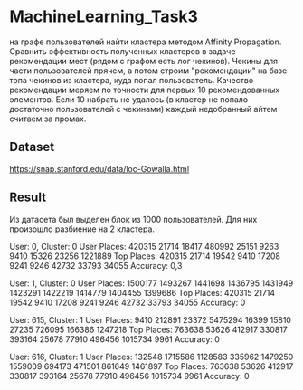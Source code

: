 # MachineLearning_Task3
на графе пользователей найти кластера методом Affinity Propagation. Сравнить эффективность полученных кластеров в задаче рекомендации мест (рядом с графом есть лог чекинов). Чекины для части пользователей прячем, а потом строим "рекомендации" на базе топа чекинов из кластера, куда попал пользователь. Качество рекомендации меряем по точности для первых 10 рекомендованных элементов. Если 10 набрать не удалось (в кластер не попало достаточно пользователей с чекинами) каждый недобранный айтем считаем за промах.

## Dataset

https://snap.stanford.edu/data/loc-Gowalla.html  

## Result

Из датасета был выделен блок из 1000 пользователей. Для них произошло разбиение на 2 кластера.

User: 0, Cluster: 0
User Places: 420315 21714 18417 480992 25151 9263 9410 15326 23256 1221889
Top Places: 420315 21714 19542 9410 17208 9241 9246 42732 33793 34055
Accuracy: 0,3

User: 1, Cluster: 0
User Places: 1500177 1493267 1441698 1436795 1431949 1423291 1422219 1414779 1404455 1399686
Top Places: 420315 21714 19542 9410 17208 9241 9246 42732 33793 34055
Accuracy: 0

User: 615, Cluster: 1
User Places: 9410 212891 23372 5475294 16399 15810 27235 726095 166386 1247218
Top Places: 763638 53626 412917 330817 393164 25678 77910 496456 1015734 9961
Accuracy: 0

User: 616, Cluster: 1
User Places: 132548 1715586 1128583 335962 1479250 1559009 694173 471501 861649 1461897
Top Places: 763638 53626 412917 330817 393164 25678 77910 496456 1015734 9961
Accuracy: 0
